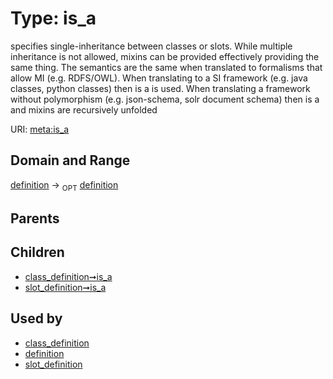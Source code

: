
# Type: is_a


specifies single-inheritance between classes or slots. While multiple inheritance is not allowed, mixins can be provided effectively providing the same thing. The semantics are the same when translated to formalisms that allow MI (e.g. RDFS/OWL). When translating to a SI framework (e.g. java classes, python classes) then is a is used. When translating a framework without polymorphism (e.g. json-schema, solr document schema) then is a and mixins are recursively unfolded

URI: [meta:is_a](https://w3id.org/biolink/biolinkml/meta/is_a)


## Domain and Range

[definition](definition.md) ->  <sub>OPT</sub> [definition](definition.md)

## Parents


## Children

 *  [class_definition➞is_a](class_definition_is_a.md)
 *  [slot_definition➞is_a](slot_definition_is_a.md)

## Used by

 * [class_definition](class_definition.md)
 * [definition](definition.md)
 * [slot_definition](slot_definition.md)
